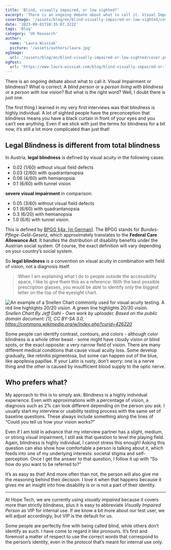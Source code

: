 ```yaml
---
title: 'Blind, visually impaired, or low sighted?'
excerpt: 'There is an ongoing debate about what to call it. Visual Impairment or blindness? What is correct: A blind person or a person living with blindness or a person with low vision? But what is the right word? Well, I doubt there is just one...'
coverImage: '/assets/blog/en/blind-visually-impaired-or-low-sighted/cover.png'
date: '2023-09-01T10:35:07.322Z'
tags: 'Blog'
category: 'UX Research'
author:
  name: 'Laura Wissiak'
  picture: '/assets/authors/laura.jpg'
ogImage:
  url: '/assets/blog/en/blind-visually-impaired-or-low-sighted/cover.png'
ogPost:
  url: 'https://www.laura-wissiak.com/blog/blind-visually-impaired-or-low-sighted'
---
```


There is an ongoing debate about what to call it. Visual Impairment or blindness? What is correct: A _blind person_ or a _person living with blindness_ or a _person with low vision_? But what is the right word? Well, I doubt there is just one.

The first thing I learned in my very first interviews was that blindness is highly individual. A lot of sighted people have the preconception that blindness means you have a black curtain in front of your eyes and you can’t see anything. Even if we stick with just the terms for blindness for a bit now, it’s still a lot more complicated than just that!

## Legal Blindness is different from total blindness

In Austria, **legal blindness** is defined by visual acuity in the following cases:

- 0.02 (1/60) without visual field defects
- 0.03 (2/60) with quadrantanopsia
- 0.06 (4/60) with hemianopsia
- 0.1 (6/60) with tunnel vision

**severe visual impairment** in comparison:

- 0.05 (3/60) without visual field defects
- 0.1 (6/60) with quadrantanopsia
- 0.3 (6/20) with hemianopsia
- 1.0 (6/6) with tunnel vision.

This is defined by [BPGG §4a, [in German]](https://www.ris.bka.gv.at/normdokument.wxe?ShowPrintPreview=True&abfrage=bundesnormen&anlage=&artikel=&fassungvom=2021-05-12&gesetzesnummer=10008859&paragraf=4a&uebergangsrecht=). The BPGG stands for _Bundes-Pflege-Geld-Gesetz_, which approximately translates to the **Federal Care Allowance Act**. It handles the distribution of disability benefits under the Austrian social system. Of course, the exact definition will vary depending on your country’s social system.

So **legal blindness** is a convention on visual acuity in combination with field of vision, not a diagnosis itself.

> When I am explaining what I do to people outside the accessibility space, I like to give them this as a reference: With the best possible prescription glasses, you would be able to identify only the biggest letter on the top of the eyesight chart.

![An example of a Snellen Chart commonly used for visual acuity testing. A red line highlights 20/20 vision. A green line highlights 20/30 vision.](/assets/blog/en/blind-visually-impaired-or-low-sighted/image-1.png)
_Snellen Chart By Jeff Dahl - Own work by uploader, Based on the public domain document: [1], CC BY-SA 3.0, https://commons.wikimedia.org/w/index.php?curid=426220_

Some people can identify contrast, contours, and colors - although color blindness is a whole other beast - some might have cloudy vision or blind spots, or the exact opposite: a very narrow field of vision. There are many different medical conditions that cause visual acuity loss. Some develop gradually, like retinitis pigmentosa, but some can happen out of the blue, like apoplexia papillae. If your Latin is rusty, don’t worry: one is a nerve thing and the other is caused by insufficient blood supply to the optic nerve.

## Who prefers what?

My approach to this is to simply ask. Blindness is a highly individual experience. Even with approximations with a percentage of vision, a diagnosis such as 2% can look different depending on the person you ask. I usually start my interview or usability testing process with the same set of baseline questions. These always include something along the lines of “Could you tell us how your vision works?”

Even if I am told in advance that my interview partner has a slight, medium, or strong visual impairment, I still ask that question to level the playing field. Again, blindness is highly individual, I cannot stress this enough! Asking this question can also show how comfortable a person is talking about it, which feeds into one of my underlying interests: societal stigma and self-perception. Once I get the answer to that question, I follow it up with “So how do you want to be referred to?”

It’s as easy as that! And more often than not, the person will also give me the reasoning behind their decision. I love it when that happens because it gives me an insight into how disability is or is not a part of their identity.

---

At Hope Tech, we are currently using _visually impaired_ because it covers more than strictly blindness, plus it is easy to abbreviate _Visually Impaired Person_ as VIP for internal use. If we know a bit more about our test user, we will adjust accordingly, but VIP is the default for us.

Some people are perfectly fine with being called blind, while others don’t identify as such. I have come to regard it like pronouns. It’s first and foremost a matter of respect to use the correct words that correspond to the person’s identity, even in the protocol that’s meant for internal use only.
